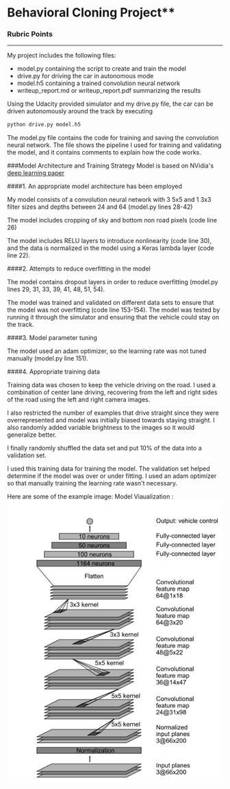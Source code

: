 # Behavioral Cloning Project**


[//]: # (Image References)

[image1]: ./examples/Nvidia_neural_net.png "Model Visualization"
[image2]: ./examples/original_image.jpg "Original Image"
[image2]: ./examples/cropped_img.jpg "Cropped Image"
[image4]: ./examples/flipped_img.png "Flipped Image"
[image5]: ./examples/left_image.png "Left Recovery Image"
[image5]: ./examples/right_image.png "Right Recovery Image"

### Rubric Points
---


My project includes the following files:
* model.py containing the script to create and train the model
* drive.py for driving the car in autonomous mode
* model.h5 containing a trained convolution neural network 
* writeup_report.md or writeup_report.pdf summarizing the results

Using the Udacity provided simulator and my drive.py file, the car can be driven autonomously around the track by executing 
```sh
python drive.py model.h5
```


The model.py file contains the code for training and saving the convolution neural network. The file shows the pipeline I used for training and validating the model, and it contains comments to explain how the code works.

###Model Architecture and Training Strategy
Model is based on NVidia's [deep learning paper](http://images.nvidia.com/content/tegra/automotive/images/2016/solutions/pdf/end-to-end-dl-using-px.pdf)

####1. An appropriate model architecture has been employed

My model consists of a convolution neural network with 3 5x5 and 1 3x3 filter sizes and depths between 24 and 64 (model.py lines 28-42)

The model includes cropping of sky and bottom non road pixels (code line 26)

The model includes RELU layers to introduce nonlinearity (code line 30), and the data is normalized in the model using a Keras lambda layer (code line 22). 

####2. Attempts to reduce overfitting in the model

The model contains dropout layers in order to reduce overfitting (model.py lines 29, 31, 33, 39, 41, 48, 51, 54). 

The model was trained and validated on different data sets to ensure that the model was not overfitting (code line 153-154). The model was tested by running it through the simulator and ensuring that the vehicle could stay on the track.

####3. Model parameter tuning

The model used an adam optimizer, so the learning rate was not tuned manually (model.py line 151).

####4. Appropriate training data

Training data was chosen to keep the vehicle driving on the road. I used a combination of center lane driving, recovering from the left and right sides of the road using the left and right camera images.

I also restricted the number of examples that drive straight since they were overrepresented and model was initially biased towards staying straight. I also randomly added variable brightness to the images so it would generalize better.

I finally randomly shuffled the data set and put 10% of the data into a validation set. 

I used this training data for training the model. The validation set helped determine if the model was over or under fitting. I used an adam optimizer so that manually training the learning rate wasn't necessary.

Here are some of the example image:
Model Viaualization : ![Model][image1]
